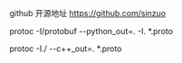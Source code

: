 github 开源地址
https://github.com/sinzuo

protoc -I/protobuf --python_out=. -I. *.proto


protoc -I./ --c++_out=.  *.proto

